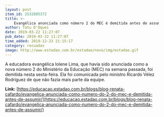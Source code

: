 ```yaml
---
layout: post
item_id: 2532805372
title: >-
    Evangélica anunciada como número 2 do MEC é demitida antes de assumir
author: Tatu D'Oquei
date: 2019-03-22 11:27:07
pub_date: 2019-03-22 11:27:07
time_added: 2019-12-23 21:15:17
category: recuadas
image: http://www.estadao.com.br/estadao/novo/img/estadao.gif
---
```


A educadora evangélica Iolene Lima, que havia sido anunciada como a nova número 2 do Ministério da Educação (MEC) na semana passada, foi demitida nesta sexta-feira. Ela foi comunicada pelo ministro Ricardo Vélez Rodríguez de que não fazia mais parte da equipe.

**Link:** [https://educacao.estadao.com.br/blogs/blog-renata-cafardo/evangelica-anunciada-como-numero-do-2-do-mec-e-demitida-antes-de-assumir/](https://educacao.estadao.com.br/blogs/blog-renata-cafardo/evangelica-anunciada-como-numero-do-2-do-mec-e-demitida-antes-de-assumir/)

